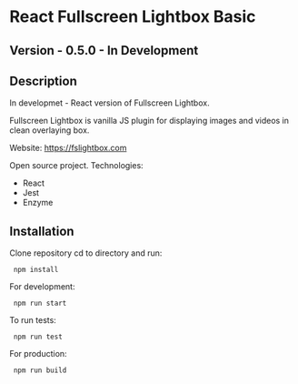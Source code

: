 # React Fullscreen Lightbox Basic
## Version - 0.5.0 - In Development
## Description
In developmet - React version of Fullscreen Lightbox.

Fullscreen Lightbox is vanilla JS plugin for displaying images and videos in clean overlaying box.

Website: https://fslightbox.com

Open source project. Technologies:
- React
- Jest
- Enzyme 

## Installation

Clone repository cd to directory and run:

```
 npm install
```

For development:
```
 npm run start
```

To run tests:
```
 npm run test
```

For production:
```
 npm run build
```

